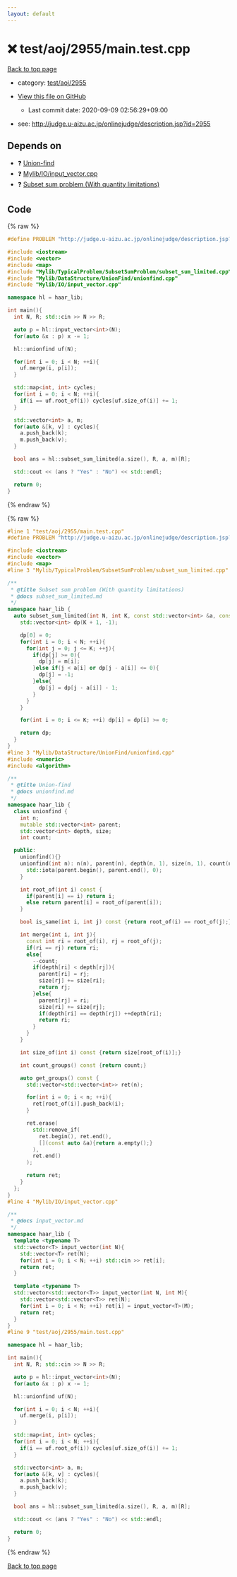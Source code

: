 ```yaml
---
layout: default
---
```


<!-- mathjax config similar to math.stackexchange -->
<script type="text/javascript" async
  src="https://cdnjs.cloudflare.com/ajax/libs/mathjax/2.7.5/MathJax.js?config=TeX-MML-AM_CHTML">
</script>
<script type="text/x-mathjax-config">
  MathJax.Hub.Config({
    TeX: { equationNumbers: { autoNumber: "AMS" }},
    tex2jax: {
      inlineMath: [ ['$','$'] ],
      processEscapes: true
    },
    "HTML-CSS": { matchFontHeight: false },
    displayAlign: "left",
    displayIndent: "2em"
  });
</script>

<script type="text/javascript" src="https://cdnjs.cloudflare.com/ajax/libs/jquery/3.4.1/jquery.min.js"></script>
<script src="https://cdn.jsdelivr.net/npm/jquery-balloon-js@1.1.2/jquery.balloon.min.js" integrity="sha256-ZEYs9VrgAeNuPvs15E39OsyOJaIkXEEt10fzxJ20+2I=" crossorigin="anonymous"></script>
<script type="text/javascript" src="../../../../assets/js/copy-button.js"></script>
<link rel="stylesheet" href="../../../../assets/css/copy-button.css" />


# :x: test/aoj/2955/main.test.cpp

<a href="../../../../index.html">Back to top page</a>

* category: <a href="../../../../index.html#72c367391a592066d7074720e48b0693">test/aoj/2955</a>
* <a href="{{ site.github.repository_url }}/blob/master/test/aoj/2955/main.test.cpp">View this file on GitHub</a>
    - Last commit date: 2020-09-09 02:56:29+09:00


* see: <a href="http://judge.u-aizu.ac.jp/onlinejudge/description.jsp?id=2955">http://judge.u-aizu.ac.jp/onlinejudge/description.jsp?id=2955</a>


## Depends on

* :question: <a href="../../../../library/Mylib/DataStructure/UnionFind/unionfind.cpp.html">Union-find</a>
* :question: <a href="../../../../library/Mylib/IO/input_vector.cpp.html">Mylib/IO/input_vector.cpp</a>
* :question: <a href="../../../../library/Mylib/TypicalProblem/SubsetSumProblem/subset_sum_limited.cpp.html">Subset sum problem (With quantity limitations)</a>


## Code

<a id="unbundled"></a>
{% raw %}
```cpp
#define PROBLEM "http://judge.u-aizu.ac.jp/onlinejudge/description.jsp?id=2955"

#include <iostream>
#include <vector>
#include <map>
#include "Mylib/TypicalProblem/SubsetSumProblem/subset_sum_limited.cpp"
#include "Mylib/DataStructure/UnionFind/unionfind.cpp"
#include "Mylib/IO/input_vector.cpp"

namespace hl = haar_lib;

int main(){
  int N, R; std::cin >> N >> R;

  auto p = hl::input_vector<int>(N);
  for(auto &x : p) x -= 1;

  hl::unionfind uf(N);

  for(int i = 0; i < N; ++i){
    uf.merge(i, p[i]);
  }

  std::map<int, int> cycles;
  for(int i = 0; i < N; ++i){
    if(i == uf.root_of(i)) cycles[uf.size_of(i)] += 1;
  }

  std::vector<int> a, m;
  for(auto &[k, v] : cycles){
    a.push_back(k);
    m.push_back(v);
  }

  bool ans = hl::subset_sum_limited(a.size(), R, a, m)[R];

  std::cout << (ans ? "Yes" : "No") << std::endl;

  return 0;
}

```
{% endraw %}

<a id="bundled"></a>
{% raw %}
```cpp
#line 1 "test/aoj/2955/main.test.cpp"
#define PROBLEM "http://judge.u-aizu.ac.jp/onlinejudge/description.jsp?id=2955"

#include <iostream>
#include <vector>
#include <map>
#line 3 "Mylib/TypicalProblem/SubsetSumProblem/subset_sum_limited.cpp"

/**
 * @title Subset sum problem (With quantity limitations)
 * @docs subset_sum_limited.md
 */
namespace haar_lib {
  auto subset_sum_limited(int N, int K, const std::vector<int> &a, const std::vector<int> &m){
    std::vector<int> dp(K + 1, -1);

    dp[0] = 0;
    for(int i = 0; i < N; ++i){
      for(int j = 0; j <= K; ++j){
        if(dp[j] >= 0){
          dp[j] = m[i];
        }else if(j < a[i] or dp[j - a[i]] <= 0){
          dp[j] = -1;
        }else{
          dp[j] = dp[j - a[i]] - 1;
        }
      }
    }

    for(int i = 0; i <= K; ++i) dp[i] = dp[i] >= 0;

    return dp;
  }
}
#line 3 "Mylib/DataStructure/UnionFind/unionfind.cpp"
#include <numeric>
#include <algorithm>

/**
 * @title Union-find
 * @docs unionfind.md
 */
namespace haar_lib {
  class unionfind {
    int n;
    mutable std::vector<int> parent;
    std::vector<int> depth, size;
    int count;

  public:
    unionfind(){}
    unionfind(int n): n(n), parent(n), depth(n, 1), size(n, 1), count(n){
      std::iota(parent.begin(), parent.end(), 0);
    }

    int root_of(int i) const {
      if(parent[i] == i) return i;
      else return parent[i] = root_of(parent[i]);
    }

    bool is_same(int i, int j) const {return root_of(i) == root_of(j);}

    int merge(int i, int j){
      const int ri = root_of(i), rj = root_of(j);
      if(ri == rj) return ri;
      else{
        --count;
        if(depth[ri] < depth[rj]){
          parent[ri] = rj;
          size[rj] += size[ri];
          return rj;
        }else{
          parent[rj] = ri;
          size[ri] += size[rj];
          if(depth[ri] == depth[rj]) ++depth[ri];
          return ri;
        }
      }
    }

    int size_of(int i) const {return size[root_of(i)];}

    int count_groups() const {return count;}

    auto get_groups() const {
      std::vector<std::vector<int>> ret(n);

      for(int i = 0; i < n; ++i){
        ret[root_of(i)].push_back(i);
      }

      ret.erase(
        std::remove_if(
          ret.begin(), ret.end(),
          [](const auto &a){return a.empty();}
        ),
        ret.end()
      );

      return ret;
    }
  };
}
#line 4 "Mylib/IO/input_vector.cpp"

/**
 * @docs input_vector.md
 */
namespace haar_lib {
  template <typename T>
  std::vector<T> input_vector(int N){
    std::vector<T> ret(N);
    for(int i = 0; i < N; ++i) std::cin >> ret[i];
    return ret;
  }

  template <typename T>
  std::vector<std::vector<T>> input_vector(int N, int M){
    std::vector<std::vector<T>> ret(N);
    for(int i = 0; i < N; ++i) ret[i] = input_vector<T>(M);
    return ret;
  }
}
#line 9 "test/aoj/2955/main.test.cpp"

namespace hl = haar_lib;

int main(){
  int N, R; std::cin >> N >> R;

  auto p = hl::input_vector<int>(N);
  for(auto &x : p) x -= 1;

  hl::unionfind uf(N);

  for(int i = 0; i < N; ++i){
    uf.merge(i, p[i]);
  }

  std::map<int, int> cycles;
  for(int i = 0; i < N; ++i){
    if(i == uf.root_of(i)) cycles[uf.size_of(i)] += 1;
  }

  std::vector<int> a, m;
  for(auto &[k, v] : cycles){
    a.push_back(k);
    m.push_back(v);
  }

  bool ans = hl::subset_sum_limited(a.size(), R, a, m)[R];

  std::cout << (ans ? "Yes" : "No") << std::endl;

  return 0;
}

```
{% endraw %}

<a href="../../../../index.html">Back to top page</a>

